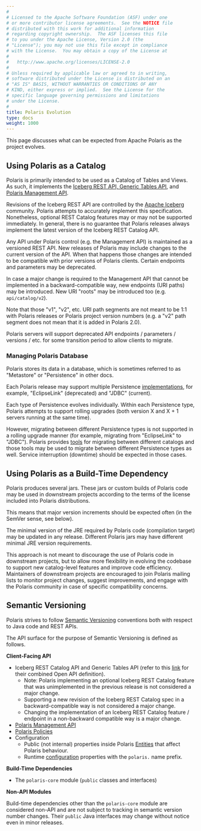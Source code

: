 ```yaml
---
#
# Licensed to the Apache Software Foundation (ASF) under one
# or more contributor license agreements.  See the NOTICE file
# distributed with this work for additional information
# regarding copyright ownership.  The ASF licenses this file
# to you under the Apache License, Version 2.0 (the
# "License"); you may not use this file except in compliance
# with the License.  You may obtain a copy of the License at
#
#   http://www.apache.org/licenses/LICENSE-2.0
#
# Unless required by applicable law or agreed to in writing,
# software distributed under the License is distributed on an
# "AS IS" BASIS, WITHOUT WARRANTIES OR CONDITIONS OF ANY
# KIND, either express or implied.  See the License for the
# specific language governing permissions and limitations
# under the License.
#
title: Polaris Evolution
type: docs
weight: 1000
---
```


This page discusses what can be expected from Apache Polaris as the project evolves.

## Using Polaris as a Catalog

Polaris is primarily intended to be used as a Catalog of Tables and Views. As such, 
it implements the [Iceberg REST API, Generic Tables API](../polaris-catalog-service/),
and [Polaris Management API](../polaris-management-service/).

Revisions of the Iceberg REST API are controlled by the [Apache Iceberg](https://iceberg.apache.org/)
community. Polaris attempts to accurately implement this specification. Nonetheless,
optional REST Catalog features may or may not be supported immediately. In general,
there is no guarantee that Polaris releases always implement the latest version of
the Iceberg REST Catalog API.

Any API under Polaris control (e.g. the Management API) is maintained as a versioned REST
API. New releases of Polaris may include changes to the current version of the API. When
that happens those changes are intended to be compatible with prior versions of Polaris 
clients. Certain endpoints and parameters may be deprecated.

In case a major change is required to the Management API that cannot be implemented in a
backward-compatible way, new endpoints (URI paths) may be introduced. New URI "roots" may
be introduced too (e.g. `api/catalog/v2`). 

Note that those "v1", "v2", etc. URI path segments are not meant to be 1:1 with Polaris
releases or Polaris project version numbers (e.g. a "v2" path segment does not mean that
it is added in Polaris 2.0).

Polaris servers will support deprecated API endpoints / parameters / versions / etc. 
for some transition period to allow clients to migrate.

### Managing Polaris Database

Polaris stores its data in a database, which is sometimes referred to as "Metastore" or
"Persistence" in other docs.

Each Polaris release may support multiple Persistence [implementations](../metastores),
for example, "EclipseLink" (deprecated) and "JDBC" (current).

Each type of Persistence evolves individually. Within each Persistence type, Polaris
attempts to support rolling upgrades (both version X and X + 1 servers running at the
same time).

However, migrating between different Persistence types is not supported in a rolling
upgrade manner (for example, migrating from "EclipseLink" to "JDBC"). Polaris provides
[tools](https://github.com/apache/polaris-tools/) for migrating between different
catalogs and those tools may be used to migrate between different Persistence types
as well. Service interruption (downtime) should be expected in those cases.

## Using Polaris as a Build-Time Dependency

Polaris produces several jars. These jars or custom builds of Polaris code may be used in
downstream projects according to the terms of the license included into Polaris distributions.

This means that major version increments should be expected often (in the SemVer sense, see
below).

The minimal version of the JRE required by Polaris code (compilation target) may be updated in
any release. Different Polaris jars may have different minimal JRE version requirements.

This approach is not meant to discourage the use of Polaris code in downstream projects, but
to allow more flexibility in evolving the codebase to support new catalog-level features
and improve code efficiency. Maintainers of downstream projects are encouraged to join Polaris 
mailing lists to monitor project changes, suggest improvements, and engage with the Polaris
community in case of specific compatibility concerns.   

## Semantic Versioning

Polaris strives to follow [Semantic Versioning](https://semver.org/) conventions both with
respect to Java code and REST APIs.

The API surface for the purpose of Semantic Versioning is defined as follows.

**Client-Facing API**

* Iceberg REST Catalog API and Generic Tables API (refer to this [link](../polaris-catalog-service/)
for their combined Open API definition).
  * Note: Polaris implementing an optional Iceberg REST Catalog feature that was unimplemented
  in the previous release is not considered a major change.
  * Supporting a new revision of the Iceberg REST Catalog spec in a backward-compatible way
  is not considered a major change.
  * Changing the implementation of an Iceberg REST Catalog feature / endpoint in a non-backward
  compatible way is a major change.
* [Polaris Management API](../polaris-management-service/)
* [Polaris Policies](../policy/)
* Configuration
  * Public (not internal) properties inside Polaris [Entities](../entities/) that affect Polaris behaviour.
  * Runtime [configuration](../configuration/) properties with the `polaris.` name prefix.

**Build-Time Dependencies**

* The `polaris-core` module (`public` classes and interfaces)

**Non-API Modules**

Build-time dependencies other than the `polaris-core` module are considered non-API 
and are not subject to tracking in semantic version number changes. Their `public`
Java interfaces may change without notice even in minor releases.
